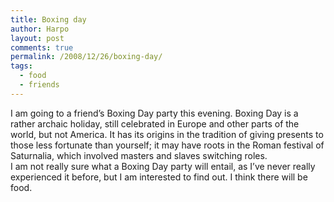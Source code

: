 ```yaml
---
title: Boxing day
author: Harpo
layout: post
comments: true
permalink: /2008/12/26/boxing-day/
tags:
  - food
  - friends
---
```

I am going to a friend&#8217;s Boxing Day party this evening. Boxing Day is a rather archaic holiday, still celebrated in Europe and other parts of the world, but not America. It has its origins in the tradition of giving presents to those less fortunate than yourself; it may have roots in the Roman festival of Saturnalia, which involved masters and slaves switching roles.  
I am not really sure what a Boxing Day party will entail, as I&#8217;ve never really experienced it before, but I am interested to find out. I think there will be food.